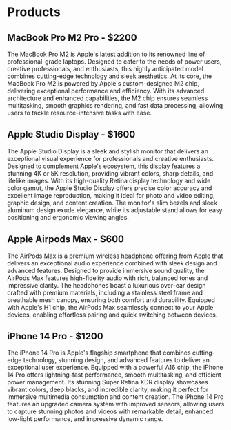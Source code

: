 # Products

## MacBook Pro M2 Pro - $2200

The MacBook Pro M2 is Apple's latest addition to its renowned line of professional-grade laptops. Designed to cater to the needs of power users, creative professionals, and enthusiasts, this highly anticipated model combines cutting-edge technology and sleek aesthetics. At its core, the MacBook Pro M2 is powered by Apple's custom-designed M2 chip, delivering exceptional performance and efficiency. With its advanced architecture and enhanced capabilities, the M2 chip ensures seamless multitasking, smooth graphics rendering, and fast data processing, allowing users to tackle resource-intensive tasks with ease.

## Apple Studio Display - $1600

The Apple Studio Display is a sleek and stylish monitor that delivers an exceptional visual experience for professionals and creative enthusiasts. Designed to complement Apple's ecosystem, this display features a stunning 4K or 5K resolution, providing vibrant colors, sharp details, and lifelike images. With its high-quality Retina display technology and wide color gamut, the Apple Studio Display offers precise color accuracy and excellent image reproduction, making it ideal for photo and video editing, graphic design, and content creation. The monitor's slim bezels and sleek aluminum design exude elegance, while its adjustable stand allows for easy positioning and ergonomic viewing angles.

## Apple Airpods Max - $600

The AirPods Max is a premium wireless headphone offering from Apple that delivers an exceptional audio experience combined with sleek design and advanced features. Designed to provide immersive sound quality, the AirPods Max features high-fidelity audio with rich, balanced tones and impressive clarity. The headphones boast a luxurious over-ear design crafted with premium materials, including a stainless steel frame and breathable mesh canopy, ensuring both comfort and durability. Equipped with Apple's H1 chip, the AirPods Max seamlessly connect to your Apple devices, enabling effortless pairing and quick switching between devices.

## iPhone 14 Pro - $1200

The iPhone 14 Pro is Apple's flagship smartphone that combines cutting-edge technology, stunning design, and advanced features to deliver an exceptional user experience. Equipped with a powerful A16 chip, the iPhone 14 Pro offers lightning-fast performance, smooth multitasking, and efficient power management. Its stunning Super Retina XDR display showcases vibrant colors, deep blacks, and incredible clarity, making it perfect for immersive multimedia consumption and content creation. The iPhone 14 Pro features an upgraded camera system with improved sensors, allowing users to capture stunning photos and videos with remarkable detail, enhanced low-light performance, and impressive dynamic range.
